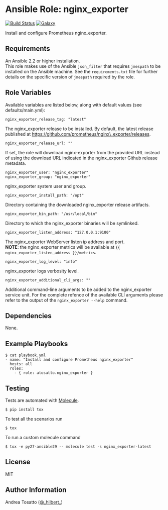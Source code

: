 Ansible Role: nginx\_exporter
==========================

[![Build Status](https://travis-ci.org/atosatto/ansible-nginx_exporter.svg?branch=master)](https://travis-ci.org/atosatto/ansible-nginx_exporter)
[![Galaxy](https://img.shields.io/badge/galaxy-atosatto.nginx_exporter-blue.svg?style=flat-square)](https://galaxy.ansible.com/atosatto/nginx_exporter)

Install and configure Prometheus nginx\_exporter.

Requirements
------------

An Ansible 2.2 or higher installation.<br />
This role makes use of the Ansible `json_filter` that requires `jmespath` to be installed on the Ansible machine.
See the `requirements.txt` file for further details on the specific version of `jmespath` required by the role.

Role Variables
--------------

Available variables are listed below, along with default values (see defaults/main.yml):

    nginx_exporter_release_tag: "latest"

The nginx\_exporter release to be installed.
By default, the latest release published at https://github.com/prometheus/nginx\_exporter/releases.

    nginx_exporter_release_url: ""

If set, the role will download nginx-exporter from the provided URL instead of using the download URL indicated in the nginx\_exporter Github release metadata.

    nginx_exporter_user: "nginx_exporter"
    nginx_exporter_group: "nginx_exporter"

nginx\_exporter system user and group.

    nginx_exporter_install_path: "/opt"

Directory containing the downloaded nginx\_exporter release artifacts.

    nginx_exporter_bin_path: "/usr/local/bin"

Directory to which the nginx\_exporter binaries will be symlinked.

    nginx_exporter_listen_address: "127.0.0.1:9100"

The nginx\_exporter WebServer listen ip address and port.<br/>
**NOTE**: the nginx\_exporter metrics will be available at `{{ nginx_exporter_listen_address }}/metrics`.

    nginx_exporter_log_level: "info"

nginx\_exporter logs verbosity level.

    nginx_exporter_additional_cli_args: ""

Additional command-line arguments to be added to the nginx\_exporter service unit.
For the complete refence of the available CLI arguments please refer to the output
of the `nginx_exporter --help` command.

Dependencies
------------

None.

Example Playbooks
-----------------

    $ cat playbook.yml
    - name: "Install and configure Prometheus nginx_exporter"
      hosts: all
      roles:
        - { role: atosatto.nginx_exporter }

Testing
-------

Tests are automated with [Molecule](http://molecule.readthedocs.org/en/latest/).

    $ pip install tox

To test all the scenarios run

    $ tox

To run a custom molecule command

    $ tox -e py27-ansible29 -- molecule test -s nginx_exporter-latest

License
-------

MIT

Author Information
------------------

Andrea Tosatto ([@\_hilbert\_](https://twitter.com/_hilbert_))
